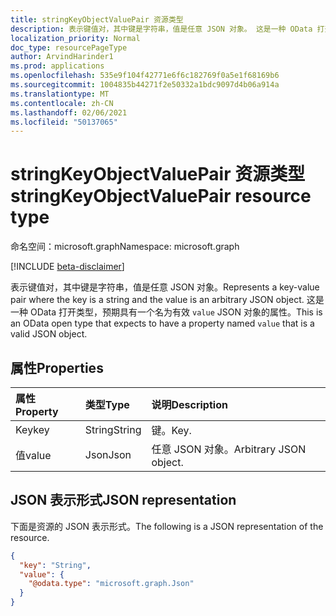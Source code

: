 ```yaml
---
title: stringKeyObjectValuePair 资源类型
description: 表示键值对，其中键是字符串，值是任意 JSON 对象。 这是一种 OData 打开类型，预期具有一个名为有效 `value` JSON 对象的属性。
localization_priority: Normal
doc_type: resourcePageType
author: ArvindHarinder1
ms.prod: applications
ms.openlocfilehash: 535e9f104f42771e6f6c182769f0a5e1f68169b6
ms.sourcegitcommit: 1004835b44271f2e50332a1bdc9097d4b06a914a
ms.translationtype: MT
ms.contentlocale: zh-CN
ms.lasthandoff: 02/06/2021
ms.locfileid: "50137065"
---
```

# <a name="stringkeyobjectvaluepair-resource-type"></a><span data-ttu-id="7a65d-104">stringKeyObjectValuePair 资源类型</span><span class="sxs-lookup"><span data-stu-id="7a65d-104">stringKeyObjectValuePair resource type</span></span>

<span data-ttu-id="7a65d-105">命名空间：microsoft.graph</span><span class="sxs-lookup"><span data-stu-id="7a65d-105">Namespace: microsoft.graph</span></span>

[!INCLUDE [beta-disclaimer](../../includes/beta-disclaimer.md)]

<span data-ttu-id="7a65d-106">表示键值对，其中键是字符串，值是任意 JSON 对象。</span><span class="sxs-lookup"><span data-stu-id="7a65d-106">Represents a key-value pair where the key is a string and the value is an arbitrary JSON object.</span></span> <span data-ttu-id="7a65d-107">这是一种 OData 打开类型，预期具有一个名为有效 `value` JSON 对象的属性。</span><span class="sxs-lookup"><span data-stu-id="7a65d-107">This is an OData open type that expects to have a property named `value` that is a valid JSON object.</span></span>

## <a name="properties"></a><span data-ttu-id="7a65d-108">属性</span><span class="sxs-lookup"><span data-stu-id="7a65d-108">Properties</span></span>
| <span data-ttu-id="7a65d-109">属性</span><span class="sxs-lookup"><span data-stu-id="7a65d-109">Property</span></span>     | <span data-ttu-id="7a65d-110">类型</span><span class="sxs-lookup"><span data-stu-id="7a65d-110">Type</span></span>   |<span data-ttu-id="7a65d-111">说明</span><span class="sxs-lookup"><span data-stu-id="7a65d-111">Description</span></span>|
|:---------------|:--------|:----------|
|<span data-ttu-id="7a65d-112">Key</span><span class="sxs-lookup"><span data-stu-id="7a65d-112">key</span></span>|<span data-ttu-id="7a65d-113">String</span><span class="sxs-lookup"><span data-stu-id="7a65d-113">String</span></span>|<span data-ttu-id="7a65d-114">键。</span><span class="sxs-lookup"><span data-stu-id="7a65d-114">Key.</span></span>|
|<span data-ttu-id="7a65d-115">值</span><span class="sxs-lookup"><span data-stu-id="7a65d-115">value</span></span>|<span data-ttu-id="7a65d-116">Json</span><span class="sxs-lookup"><span data-stu-id="7a65d-116">Json</span></span>|<span data-ttu-id="7a65d-117">任意 JSON 对象。</span><span class="sxs-lookup"><span data-stu-id="7a65d-117">Arbitrary JSON object.</span></span>|

## <a name="json-representation"></a><span data-ttu-id="7a65d-118">JSON 表示形式</span><span class="sxs-lookup"><span data-stu-id="7a65d-118">JSON representation</span></span>

<span data-ttu-id="7a65d-119">下面是资源的 JSON 表示形式。</span><span class="sxs-lookup"><span data-stu-id="7a65d-119">The following is a JSON representation of the resource.</span></span>

<!-- {
  "blockType": "resource",
  "optionalProperties": [

  ],
  "@odata.type": "microsoft.graph.stringKeyObjectValuePair"
}-->

```json
{
  "key": "String",
  "value": {
    "@odata.type": "microsoft.graph.Json"
  }
}

```

<!-- uuid: 8fcb5dbc-d5aa-4681-8e31-b001d5168d79
2015-10-25 14:57:30 UTC -->
<!--
{
  "type": "#page.annotation",
  "description": "stringKeyObjectValuePair resource",
  "keywords": "",
  "section": "documentation",
  "tocPath": "",
  "suppressions": []
}
-->


